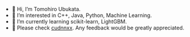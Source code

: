 - 👋 Hi, I’m Tomohiro Ubukata.
- 👀 I’m interested in C++, Java, Python, Machine Learning.
- 🌱 I’m currently learning scikit-learn, LightGBM.
- 🌟 Please check [cudnnxx](https://github.com/t-ubukata/cudnnxx). Any feedback would be greatly appreciated.
<!---
t-ubukata/t-ubukata is a ✨ special ✨ repository because its `README.md` (this file) appears on your GitHub profile.
You can click the Preview link to take a look at your changes.
--->
